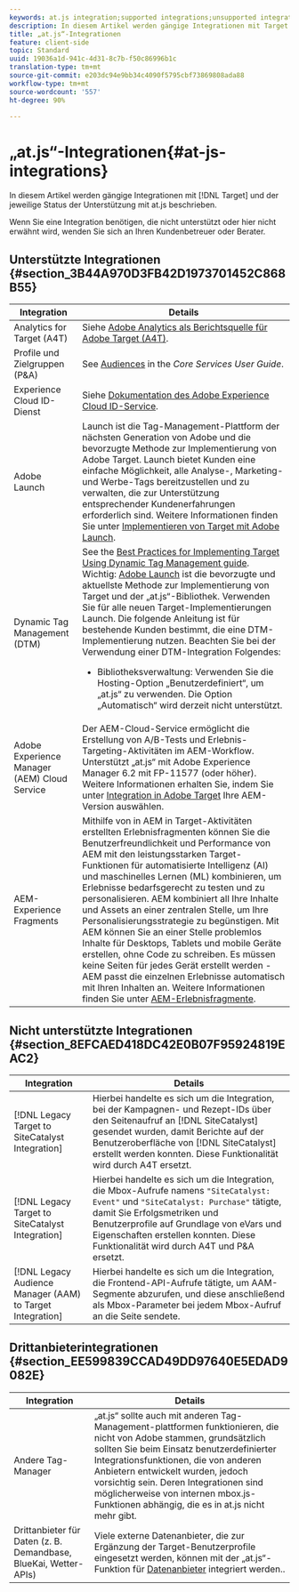 ```yaml
---
keywords: at.js integration;supported integrations;unsupported integrations;third party integrations
description: In diesem Artikel werden gängige Integrationen mit Target und der jeweilige Status der Unterstützung mit „at.js“ beschrieben.
title: „at.js“-Integrationen
feature: client-side
topic: Standard
uuid: 19036a1d-941c-4d31-8c7b-f50c86996b1c
translation-type: tm+mt
source-git-commit: e203dc94e9bb34c4090f5795cbf73869808ada88
workflow-type: tm+mt
source-wordcount: '557'
ht-degree: 90%

---
```



# „at.js“-Integrationen{#at-js-integrations}

In diesem Artikel werden gängige Integrationen mit [!DNL Target] und der jeweilige Status der Unterstützung mit at.js beschrieben.

Wenn Sie eine Integration benötigen, die nicht unterstützt oder hier nicht erwähnt wird, wenden Sie sich an Ihren Kundenbetreuer oder Berater.

## Unterstützte Integrationen {#section_3B44A970D3FB42D1973701452C868B55}

| Integration | Details |
|--- |--- |
| Analytics for Target (A4T) | Siehe [Adobe Analytics als Berichtsquelle für Adobe Target (A4T)](../../../c-integrating-target-with-mac/a4t/a4t.md#concept_7540C8C04259434AB6EE33B09F47A1DE). |
| Profile und Zielgruppen (P&amp;A) | See [Audiences](https://docs.adobe.com/content/help/en/core-services/interface/audiences/audience-library.html) in the *Core Services User Guide*. |
| Experience Cloud ID-Dienst | Siehe [Dokumentation des Adobe Experience Cloud ID-Service](https://docs.adobe.com/content/help/en/id-service/using/home.html). |
| Adobe Launch | Launch ist die Tag-Management-Plattform der nächsten Generation von Adobe und die bevorzugte Methode zur Implementierung von Adobe Target. Launch bietet Kunden eine einfache Möglichkeit, alle Analyse-, Marketing- und Werbe-Tags bereitzustellen und zu verwalten, die zur Unterstützung entsprechender Kundenerfahrungen erforderlich sind.  Weitere Informationen finden Sie unter [Implementieren von Target mit Adobe Launch](../../../c-implementing-target/c-implementing-target-for-client-side-web/how-to-deployatjs/cmp-implementing-target-using-adobe-launch.md#topic_5234DDAEB0834333BD6BA1B05892FC25). |
| Dynamic Tag Management (DTM) | See the [Best Practices for Implementing Target Using Dynamic Tag Management guide](https://docs.adobe.com/content/help/en/dtm/implementing/overview.html).   Wichtig: [Adobe Launch](../../../c-implementing-target/c-implementing-target-for-client-side-web/how-to-deployatjs/cmp-implementing-target-using-adobe-launch.md#topic_5234DDAEB0834333BD6BA1B05892FC25) ist die bevorzugte und aktuellste Methode zur Implementierung von Target und der „at.js“-Bibliothek. Verwenden Sie für alle neuen Target-Implementierungen Launch. Die folgende Anleitung ist für bestehende Kunden bestimmt, die eine DTM-Implementierung nutzen.   Beachten Sie bei der Verwendung einer DTM-Integration Folgendes: <ul><li>Bibliotheksverwaltung: Verwenden Sie die Hosting-Option „Benutzerdefiniert“, um „at.js“ zu verwenden. Die Option „Automatisch“ wird derzeit nicht unterstützt. </li></ul> |
| Adobe Experience Manager (AEM) Cloud Service | Der AEM-Cloud-Service ermöglicht die Erstellung von A/B-Tests und Erlebnis-Targeting-Aktivitäten im AEM-Workflow. Unterstützt „at.js“ mit Adobe Experience Manager 6.2 mit FP-11577 (oder höher). Weitere Informationen erhalten Sie, indem Sie unter [Integration in Adobe Target](https://helpx.adobe.com/experience-manager/6-2/sites/administering/using/target.html) Ihre AEM-Version auswählen. |
| AEM-Experience Fragments | Mithilfe von in AEM in Target-Aktivitäten erstellten Erlebnisfragmenten können Sie die Benutzerfreundlichkeit und Performance von AEM mit den leistungsstarken Target-Funktionen für automatisierte Intelligenz (AI) und maschinelles Lernen (ML) kombinieren, um Erlebnisse bedarfsgerecht zu testen und zu personalisieren.  AEM kombiniert all Ihre Inhalte und Assets an einer zentralen Stelle, um Ihre Personalisierungsstrategie zu begünstigen. Mit AEM können Sie an einer Stelle problemlos Inhalte für Desktops, Tablets und mobile Geräte erstellen, ohne Code zu schreiben. Es müssen keine Seiten für jedes Gerät erstellt werden - AEM passt die einzelnen Erlebnisse automatisch mit Ihren Inhalten an.  Weitere Informationen finden Sie unter [AEM-Erlebnisfragmente](../../../c-experiences/c-manage-content/aem-experience-fragments.md#topic_1E1E4EA01F074349B2CF8785387B5FE8). |

## Nicht unterstützte Integrationen {#section_8EFCAED418DC42E0B07F95924819EAC2}

| Integration | Details |
|--- |--- |
| [!DNL Legacy Target to SiteCatalyst Integration] | Hierbei handelte es sich um die Integration, bei der Kampagnen- und Rezept-IDs über den Seitenaufruf an [!DNL SiteCatalyst] gesendet wurden, damit Berichte auf der Benutzeroberfläche von [!DNL SiteCatalyst] erstellt werden konnten. Diese Funktionalität wird durch A4T ersetzt. |
| [!DNL Legacy Target to SiteCatalyst Integration] | Hierbei handelte es sich um die Integration, die Mbox-Aufrufe namens `"SiteCatalyst: Event"` und `"SiteCatalyst: Purchase"` tätigte, damit Sie Erfolgsmetriken und Benutzerprofile auf Grundlage von eVars und Eigenschaften erstellen konnten. Diese Funktionalität wird durch A4T und P&amp;A ersetzt. |
| [!DNL Legacy Audience Manager (AAM) to Target Integration] | Hierbei handelte es sich um die Integration, die Frontend-API-Aufrufe tätigte, um AAM-Segmente abzurufen, und diese anschließend als Mbox-Parameter bei jedem Mbox-Aufruf an die Seite sendete. |

## Drittanbieterintegrationen {#section_EE599839CCAD49DD97640E5EDAD9082E}

| Integration | Details |
|--- |--- |
| Andere Tag-Manager | „at.js“ sollte auch mit anderen Tag-Management-plattformen funktionieren, die nicht von Adobe stammen, grundsätzlich sollten Sie beim Einsatz benutzerdefinierter Integrationsfunktionen, die von anderen Anbietern entwickelt wurden, jedoch vorsichtig sein. Deren Integrationen sind möglicherweise von internen mbox.js-Funktionen abhängig, die es in at.js nicht mehr gibt. |
| Drittanbieter für Daten (z. B. Demandbase, BlueKai, Wetter-APIs) | Viele externe Datenanbieter, die zur Ergänzung der Target-Benutzerprofile eingesetzt werden, können mit der „at.js“-Funktion für [Datenanbieter](/help/c-implementing-target/c-implementing-target-for-client-side-web/targetgobalsettings.md#data-providers) integriert werden.. |